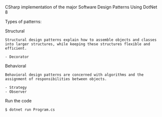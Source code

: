 CSharp implementation of the major Software Design Patterns 
Using DotNet 8

Types of patterns:

Structural

    Structural design patterns explain how to assemble objects and classes into larger structures, while keeping these structures flexible and efficient.
    
    - Decorator

Behavioral

    Behavioral design patterns are concerned with algorithms and the assignment of responsibilities between objects.

    - Strategy
    - Observer


Run the code
```sh
$ dotnet run Program.cs
```
